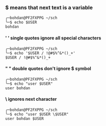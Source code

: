 
### $ means that next text is a variable
```
╭─bohdan@PF2FXPPG ~/sch
╰─$ echo $USER
bohdan
```

#### ' ' single quotes ignore all special characters
```
╭─bohdan@PF2FXPPG ~/sch
╰─$ echo '$USER / !@#$%^&*()_+'
$USER / !@#$%^&*()_+
```

#### " " double quotes don't ignore $ symbol 
```
╭─bohdan@PF2FXPPG ~/sch
╰─$ echo "user $USER"
user bohdan
```

#### \\ ignores next character

```
╭─bohdan@PF2FXPPG ~/sch
╰─$ echo "user $USER \$USER"
user bohdan $USER
```


